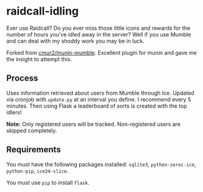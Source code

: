 raidcall-idling
===============

Ever use Raidcall? Do you ever miss those little icons and rewards for the number of hours you've idled away in the server? Well if you use Mumble and can deal with my shoddy work you may be in luck.

Forked from [cmur2/munin-mumble](https://github.com/cmur2/munin-mumble). Excellent plugin for munin and gave me the insight to attempt this.

Process
-------

Uses information retrieved about users from Mumble through Ice. Updated via cronjob with `update.py` at an interval you define. I recommend every 5 minutes. Then using Flask a leaderboard of sorts is created with the top idlers!

**Note:** Only registered users will be tracked. Non-registered users are skipped completely.

Requirements
------------

You must have the following packages installed: `sqlite3`, `python-zeroc-ice`, `python-pip`, `ice34-slice`.

You must use `pip` to install `flask`.
